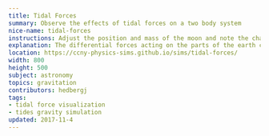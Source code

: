 ```yaml
---
title: Tidal Forces
summary: Observe the effects of tidal forces on a two body system
nice-name: tidal-forces
instructions: Adjust the position and mass of the moon and note the changes in the force vectors on the earth
explanation: The differential forces acting on the parts of the earth cause tidal bulges.
location: https://ccny-physics-sims.github.io/sims/tidal-forces/
width: 800
height: 500
subject: astronomy
topics: gravitation
contributors: hedbergj
tags:
- tidal force visualization
- tides gravity simulation
updated: 2017-11-4
---
```

